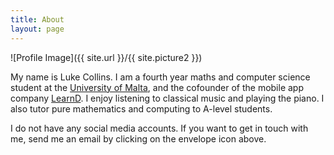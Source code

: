 ```yaml
---
title: About
layout: page
---
```

![Profile Image]({{ site.url }}/{{ site.picture2 }})

<p>
	My name is Luke Collins. I am a fourth year maths and computer science student at the <a href="https://um.edu.mt/" target="_blank">University of Malta</a>, and the cofounder of the mobile app company <a href="https://learnd.com.mt/" target="_blank">LearnD</a>. I enjoy listening to classical music and playing the piano. I also tutor pure mathematics and computing to A-level students. 
</p>

<p>
	I do not have any social media accounts. If you want to get in touch with me, send me an email by clicking on the envelope icon above.
</p>

